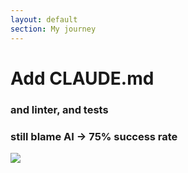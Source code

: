 ```yaml
---
layout: default
section: My journey
---
```


# Add CLAUDE.md

<h3 v-click>
    and linter, and tests
</h3>
<h3 v-click>
    still blame AI → 75% success rate
</h3>

<div class="mt-8" v-click>
    <img class="h-90" src="/journey.2.png">
</div>
